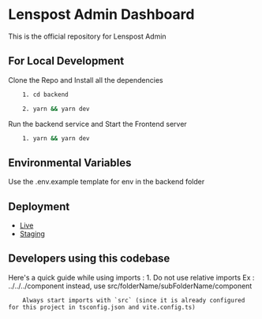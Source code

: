 
# Lenspost Admin Dashboard

This is the official repository for Lenspost Admin



## For Local Development

 Clone the Repo and Install all the dependencies

```bash
    1. cd backend 
```
```bash
    2. yarn && yarn dev
```

Run the backend service and Start the Frontend server

```bash
    1. yarn && yarn dev
```



## Environmental Variables
 Use the .env.example template for env in the backend folder 

 

## Deployment

- [Live](https://admin.lenspost.xyz)
- [Staging](https://thunderous-bienenstitch-10e784.netlify.app/)


## Developers using this codebase

Here's a quick guide while using imports : 
    1. Do not use relative imports Ex : ../../../component
        instead, use src/folderName/subFolderName/component
    
        Always start imports with `src` (since it is already configured for this project in tsconfig.json and vite.config.ts)